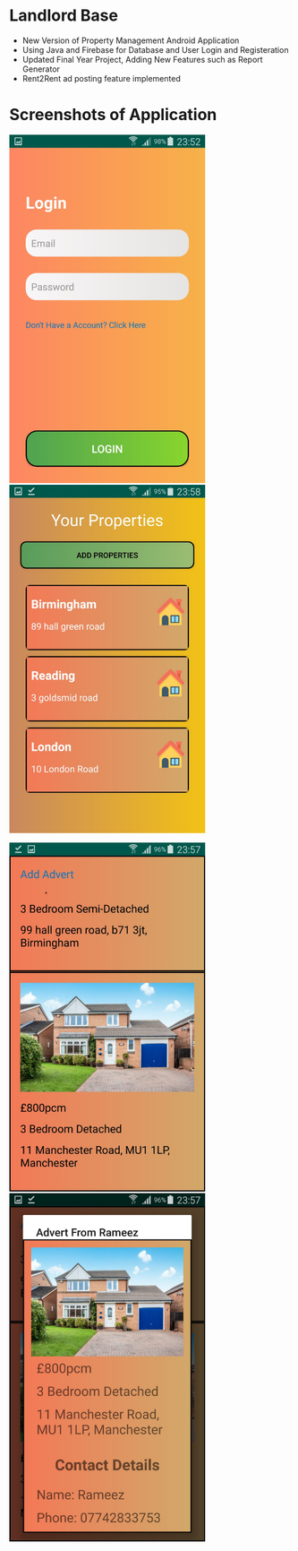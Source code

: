 # Landlord Base
- New Version of Property Management Android Application
- Using Java and Firebase for Database and User Login and Registeration
- Updated Final Year Project, Adding New Features such as Report Generator
- Rent2Rent ad posting feature implemented

# Screenshots of Application

<img src="screenshots/image1.jpeg" width=350> <img src="screenshots/image2.jpeg" width=350>


<img src="screenshots/image3.jpeg" width=350> <img src="screenshots/image4.jpeg" width=350>
